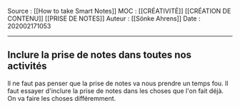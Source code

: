 Source : [[How to take Smart Notes]]
MOC : [[CRÉATIVITÉ]] [[CRÉATION DE CONTENU]] [[PRISE DE NOTES]]
Auteur : [[Sönke Ahrens]]
Date : 202002171053
***

## Inclure la prise de notes dans toutes nos activités
Il ne faut pas penser que la prise de notes va nous prendre un temps fou.
Il faut essayer d'inclure la prise de notes dans les choses que l'on fait déjà. On va faire les choses différemment.